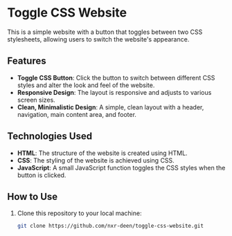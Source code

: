 # Toggle CSS Website

This is a simple website with a button that toggles between two CSS stylesheets, allowing users to switch the website's appearance.

## Features

- **Toggle CSS Button**: Click the button to switch between different CSS styles and alter the look and feel of the website.
- **Responsive Design**: The layout is responsive and adjusts to various screen sizes.
- **Clean, Minimalistic Design**: A simple, clean layout with a header, navigation, main content area, and footer.

## Technologies Used

- **HTML**: The structure of the website is created using HTML.
- **CSS**: The styling of the website is achieved using CSS.
- **JavaScript**: A small JavaScript function toggles the CSS styles when the button is clicked.

## How to Use

1. Clone this repository to your local machine:
   ```bash
   git clone https://github.com/nxr-deen/toggle-css-website.git
